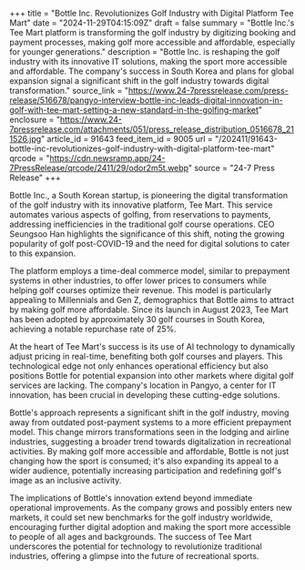 +++
title = "Bottle Inc. Revolutionizes Golf Industry with Digital Platform Tee Mart"
date = "2024-11-29T04:15:09Z"
draft = false
summary = "Bottle Inc.'s Tee Mart platform is transforming the golf industry by digitizing booking and payment processes, making golf more accessible and affordable, especially for younger generations."
description = "Bottle Inc. is reshaping the golf industry with its innovative IT solutions, making the sport more accessible and affordable. The company's success in South Korea and plans for global expansion signal a significant shift in the golf industry towards digital transformation."
source_link = "https://www.24-7pressrelease.com/press-release/516678/pangyo-interview-bottle-inc-leads-digital-innovation-in-golf-with-tee-mart-setting-a-new-standard-in-the-golfing-market"
enclosure = "https://www.24-7pressrelease.com/attachments/051/press_release_distribution_0516678_211526.jpg"
article_id = 91643
feed_item_id = 9005
url = "/202411/91643-bottle-inc-revolutionizes-golf-industry-with-digital-platform-tee-mart"
qrcode = "https://cdn.newsramp.app/24-7PressRelease/qrcode/2411/29/odor2m5t.webp"
source = "24-7 Press Release"
+++

<p>Bottle Inc., a South Korean startup, is pioneering the digital transformation of the golf industry with its innovative platform, Tee Mart. This service automates various aspects of golfing, from reservations to payments, addressing inefficiencies in the traditional golf course operations. CEO Seungsoo Han highlights the significance of this shift, noting the growing popularity of golf post-COVID-19 and the need for digital solutions to cater to this expansion.</p><p>The platform employs a time-deal commerce model, similar to prepayment systems in other industries, to offer lower prices to consumers while helping golf courses optimize their revenue. This model is particularly appealing to Millennials and Gen Z, demographics that Bottle aims to attract by making golf more affordable. Since its launch in August 2023, Tee Mart has been adopted by approximately 30 golf courses in South Korea, achieving a notable repurchase rate of 25%.</p><p>At the heart of Tee Mart's success is its use of AI technology to dynamically adjust pricing in real-time, benefiting both golf courses and players. This technological edge not only enhances operational efficiency but also positions Bottle for potential expansion into other markets where digital golf services are lacking. The company's location in Pangyo, a center for IT innovation, has been crucial in developing these cutting-edge solutions.</p><p>Bottle's approach represents a significant shift in the golf industry, moving away from outdated post-payment systems to a more efficient prepayment model. This change mirrors transformations seen in the lodging and airline industries, suggesting a broader trend towards digitalization in recreational activities. By making golf more accessible and affordable, Bottle is not just changing how the sport is consumed; it's also expanding its appeal to a wider audience, potentially increasing participation and redefining golf's image as an inclusive activity.</p><p>The implications of Bottle's innovation extend beyond immediate operational improvements. As the company grows and possibly enters new markets, it could set new benchmarks for the golf industry worldwide, encouraging further digital adoption and making the sport more accessible to people of all ages and backgrounds. The success of Tee Mart underscores the potential for technology to revolutionize traditional industries, offering a glimpse into the future of recreational sports.</p>